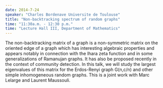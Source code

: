 ```yaml
---
date: 2014-7-24
speaker: "Charles Bordenave Universite de Toulouse"
title: "Non-backtracking spectrum of random graphs"
time: "11:30a.m. - 12:30 p.m." 
time: "Lecture Hall III, Department of Mathematics"
---
```

The non-backtracking matrix of a graph is a non-symmetric matrix
on the oriented edge of a graph which has interesting algebraic
properties and appears notably in connection with the Ihara zeta
function and in some generalizations of Ramanujan graphs. It has
also be proposed recently in the context of community detection. In
this talk, we will study the largest eigenvalues of this matrix for
the Erdos-Renyi graph G(n,c/n) and other simple inhomogeneous random
graphs. This is a joint work with Marc Lelarge and Laurent Maussouli.
